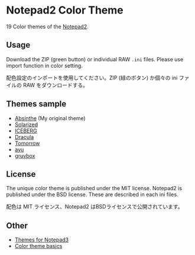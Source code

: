# Notepad2 Color Theme
19 Color themes of the [Notepad2](https://github.com/zufuliu/notepad2).

## Usage
Download the ZIP (green button) or individual RAW `.ini` files.  Please use import function in color setting.

配色設定のインポートを使用してください。ZIP (緑のボタン) か個々の ini ファイルの RAW をダウンロードする。

## Themes sample
- [Absinthe](https://github.com/maboroshin/Absinthe.color) (My original theme)
- [Solarized](https://github.com/altercation/solarized#solarized)
- [ICEBERG](https://github.com/cocopon/iceberg.vim#readme)
- [Dracula](https://github.com/dracula/dracula-theme#color-palette)
- [Tomorrow](https://github.com/chriskempson/tomorrow-theme)
- [ayu](https://github.com/dempfi/ayu#screenshots)
- [gruvbox](https://github.com/morhetz/gruvbox#screenshots)

## License
The unique color theme is published under the MIT license. Notepad2 is published under the BSD license. These are described in each ini files.

配色は MIT ライセンス、Notepad2 はBSDライセンスで公開されています。

## Other
- [Themes for Notepad3](https://github.com/maboroshin/Notepad3ColorTheme)
- [Color theme basics](https://github.com/maboroshin/Notepad2ColorTheme/wiki)
